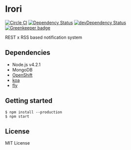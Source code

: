 # Irori
[![Circle CI](https://img.shields.io/circleci/project/pine/Irori/master.svg?style=flat-square)](https://circleci.com/gh/pine/Irori)
[![Dependency Status](https://img.shields.io/david/pine/Irori.svg?style=flat-square)](https://david-dm.org/pine/Irori)
[![devDependency Status](https://img.shields.io/david/dev/pine/Irori.svg?style=flat-square)](https://david-dm.org/pine/Irori#info=devDependencies) [![Greenkeeper badge](https://badges.greenkeeper.io/pine/Irori.svg)](https://greenkeeper.io/)

REST x RSS based notification system

## Dependencies

- Node.js v4.2.1
- MongoDB
- [OpenShift](https://www.openshift.com/)
- [koa](http://koajs.com/)
- [fly](https://github.com/bucaran/fly)

## Getting started

```
$ npm install --production
$ npm start
```

## License
MIT License

